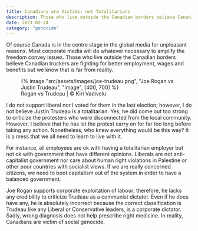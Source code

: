```yaml
---
title: Canadians are Victims; not Totalitarians
description: Those who live outside the Canadian borders believe Canadian truckers are fighting for better employment, wages and benefits but we know that is far from reality
date: 2021-02-24
category: "genocide"
---
```


Of course Canada is in the centre stage in the global media for unpleasant reasons. Most corporate media will do whatever necessary to amplify the freedom convey issues. Those who live outside the Canadian borders believe Canadian truckers are fighting for better employment, wages and benefits but we know that is far from reality.

<!-- excerpt -->

<figure>
{% image "src/assets/images/joe-trudeau.png", "Joe Rogan vs Justin Trudeau", "image", [400, 700] %}
<figcaption>Rogan vs Trudeau | © Kiri Vadivelu</figcaption>
</figure>

I do not support liberal nor I voted for them in the last election; however, I do not believe Justin Trudeau is a totalitarian. Yes, he did come out too strong to criticize the protesters who were disconnected from the local community. However, I believe that he has let the protest carry on for far too long before taking any action. Nonetheless, who knew everything would be this way? It is a mess that we all need to learn to live with it.

For instance, all employees are ok with having a totalitarian employer but not ok with government that have different opinions. Liberals are not anti-capitalist government nor care about human right violations in Palestine or other poor countries with socialist views. If we are really concerned citizens, we need to boot capitalism out of the system in order to have a balanced government.

Joe Rogan supports corporate exploitation of labour; therefore, he lacks any credibility to criticize Trudeau as a communist dictator. Even if he does have any, he is absolutely incorrect because the correct classification is Trudeau like any Liberal or Conservative leaders, is a corporate dictator. Sadly, wrong diagnosis does not help prescribe right medicine. In reality, Canadians are victim of social genocide.
